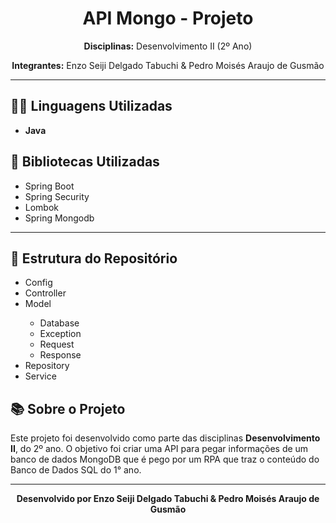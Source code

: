 <h1 align="center">API Mongo - Projeto</h1>

<p align="center">
  <strong>Disciplinas:</strong> Desenvolvimento II (2º Ano)
</p>

<p align="center">
  <strong>Integrantes:</strong> Enzo Seiji Delgado Tabuchi & Pedro Moisés Araujo de Gusmão
</p>

<hr>

<h2>👨‍💻 Linguagens Utilizadas</h2>
<ul>
  <li><strong>Java</strong></li>
</ul>
<ul>

</ul>

<h2>📖 Bibliotecas Utilizadas</h2>
<ul>
  <li>Spring Boot</li>
  <li>Spring Security</li>
  <li>Lombok</li>
  <li>Spring Mongodb</li>
</ul>

<hr>

<h2>📂 Estrutura do Repositório</h2>
<ul>
<li>Config</li>
  <li>Controller</li>
  <li>Model</li>
  <ul>
    <li>Database</li>
    <li>Exception</li>
    <li>Request</li>
    <li>Response</li>
  </ul>
  <li>Repository</li>
  <li>Service</li>
</ul>

<h2>📚 Sobre o Projeto</h2>
<p>
  Este projeto foi desenvolvido como parte das disciplinas <strong>Desenvolvimento II</strong>,
  do 2º ano. O objetivo foi criar uma API para pegar informações de um banco de dados MongoDB que é pego por um RPA que traz o conteúdo do Banco de Dados
  SQL do 1° ano.
</p>

<hr>

<p align="center">
  <strong>Desenvolvido por Enzo Seiji Delgado Tabuchi & Pedro Moisés Araujo de Gusmão</strong>
</p>
